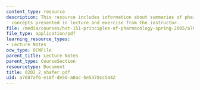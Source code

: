 ```yaml
---
content_type: resource
description: This resource includes information about summaries of pharmacokinetic
  concepts presented in lecture and exercise from the instructor.
file: /media/courses/hst-151-principles-of-pharmacology-spring-2005/a7687af6e18fde50a8acbe5378cc5442_0202_2_shafer.pdf
file_type: application/pdf
learning_resource_types:
- Lecture Notes
ocw_type: OCWFile
parent_title: Lecture Notes
parent_type: CourseSection
resourcetype: Document
title: 0202_2_shafer.pdf
uid: a7687af6-e18f-de50-a8ac-be5378cc5442
---
```

